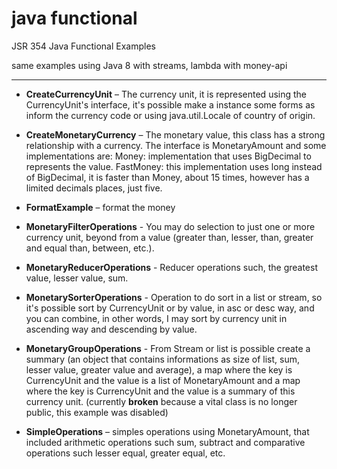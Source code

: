 java functional
==================

JSR 354 Java Functional Examples

same examples using Java 8 with streams, lambda with money-api

---------

- **CreateCurrencyUnit** – The currency unit, it is represented using the CurrencyUnit's interface, it's possible make a instance some forms as inform the currency code or using java.util.Locale of country of origin.

- **CreateMonetaryCurrency** – The monetary value, this class has a strong relationship with a currency. The interface is MonetaryAmount and some implementations are:
Money: implementation that uses BigDecimal to represents the value.
FastMoney: this implementation uses long instead of BigDecimal, it is faster than Money, about 15 
times, however has a limited decimals places, just five.

- **FormatExample** – format the money

- **MonetaryFilterOperations** - You may do selection to just one or more currency unit, beyond from a value (greater than, lesser, than, greater and equal than, between, etc.).

- **MonetaryReducerOperations** - Reducer operations such, the greatest value, lesser value, sum.

- **MonetarySorterOperations** - Operation to do sort in a list or stream, so it's possible sort by CurrencyUnit or by value, in asc or desc way, and you can combine, in other words, I may sort by currency unit in ascending way and descending by value.

- **MonetaryGroupOperations** - From Stream or list is possible create a summary (an object that contains informations as size of list, sum, lesser value, greater value and average), a map where the key is CurrencyUnit and the value is a list of MonetaryAmount and a map where the key is CurrencyUnit and the value is a summary of this currency unit.
(currently **broken** because a vital class is no longer public, this example was disabled)


- **SimpleOperations** – simples operations using MonetaryAmount, that included arithmetic operations such sum, subtract and comparative operations such lesser equal, greater equal, etc.

